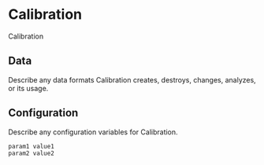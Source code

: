 # Calibration

Calibration

## Data

Describe any data formats Calibration creates, destroys, changes, analyzes, or its usage.




## Configuration

Describe any configuration variables for Calibration.

```
param1 value1
param2 value2
```
